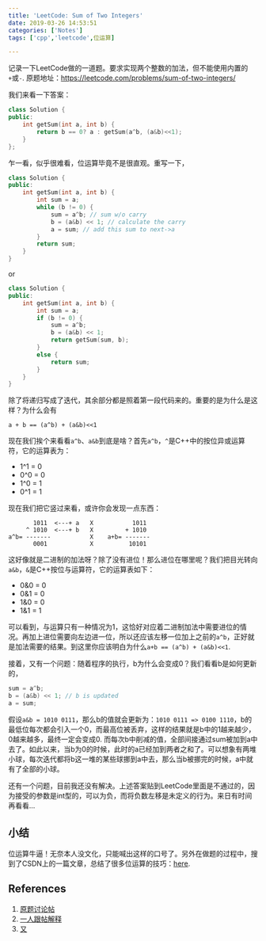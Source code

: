 ```yaml
---
title: 'LeetCode: Sum of Two Integers'
date: 2019-03-26 14:53:51
categories: ['Notes']
tags: ['cpp','leetcode',位运算]

---
```


记录一下LeetCode做的一道题。要求实现两个整数的加法，但不能使用内置的`+`或`-`. 原题地址：https://leetcode.com/problems/sum-of-two-integers/

我们来看一下答案：
```c++
class Solution {
public:
    int getSum(int a, int b) {
        return b == 0? a : getSum(a^b, (a&b)<<1);
    }
};
```

乍一看，似乎很难看，位运算毕竟不是很直观。重写一下，
```c++
class Solution {
public:
    int getSum(int a, int b) {
        int sum = a;
        while (b != 0) {
            sum = a^b; // sum w/o carry
            b = (a&b) << 1; // calculate the carry
            a = sum; // add this sum to next->a
        }
        return sum;
    }
}
```
or
```c++
class Solution {
public:
    int getSum(int a, int b) {
        int sum = a;
        if (b != 0) {
            sum = a^b;
            b = (a&b) << 1;
            return getSum(sum, b);
        }
        else {
            return sum;
        }
    }
}
```
除了将递归写成了迭代，其余部分都是照着第一段代码来的。重要的是为什么是这样？为什么会有
```
a + b == (a^b) + (a&b)<<1
```

现在我们挨个来看看`a^b`、`a&b`到底是啥？首先`a^b`，`^`是C++中的按位异或运算符，它的运算表为：

- 1^1 = 0
- 0^0 = 0
- 1^0 = 1
- 0^1 = 1

现在我们把它竖过来看，或许你会发现一点东西：
```
       1011  <---+ a   X           1011
     ^ 1010  <---+ b   X         + 1010
a^b= -------           X    a+b= -------
       0001            X          10101
```
这好像就是二进制的加法呀？除了没有进位！那么进位在哪里呢？我们把目光转向`a&b`，`&`是C++按位与运算符，它的运算表如下：

- 0&0 = 0
- 0&1 = 0
- 1&0 = 0
- 1&1 = 1

可以看到，与运算只有一种情况为1，这恰好对应着二进制加法中需要进位的情况。再加上进位需要向左边进一位，所以还应该左移一位加上之前的`a^b`，正好就是加法需要的结果。到这里你应该明白为什么`a+b == (a^b) + (a&b)<<1`.

接着，又有一个问题：随着程序的执行，b为什么会变成0？我们看看b是如何更新的，
```c++
sum = a^b;
b = (a&b) << 1; // b is updated
a = sum;
```
假设`a&b = 1010 0111`，那么b的值就会更新为：`1010 0111 => 0100 1110`，b的最低位每次都会引入一个0，而最高位被丢弃，这样的结果就是b中的1越来越少，0越来越多，最终一定会变成0. 而每次b中削减的值，全部间接通过sum被加到a中去了。如此以来，当b为0的时候，此时的a已经加到两者之和了。可以想象有两堆小球，每次迭代都将b这一堆的某些球挪到a中去，那么当b被挪完的时候，a中就有了全部的小球。

还有一个问题，目前我还没有解决。上述答案贴到LeetCode里面是不通过的，因为接受的参数是int型的，可以为负，而将负数左移是未定义的行为。来日有时间再看看...

## 小结

位运算牛逼！无奈本人没文化，只能喊出这样的口号了。另外在做题的过程中，搜到了CSDN上的一篇文章，总结了很多位运算的技巧：[here][4].

## References

1. [原题讨论帖][1]
2. [一人跟帖解释][2]
3. [又][3]

[1]: https://leetcode.com/problems/sum-of-two-integers/discuss/84305/Share-my-C++-solutionseasy-to-understand
[2]: https://leetcode.com/problems/sum-of-two-integers/discuss/84305/Share-my-C++-solutionseasy-to-understand/185730
[3]: https://leetcode.com/problems/sum-of-two-integers/discuss/84305/Share-my-C++-solutionseasy-to-understand/173690
[4]: https://blog.csdn.net/zmazon/article/details/8262185

